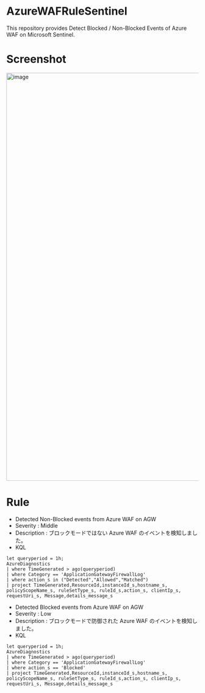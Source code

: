 # AzureWAFRuleSentinel
This repository provides Detect Blocked / Non-Blocked Events of Azure WAF on Microsoft Sentinel.

# Screenshot
<img width="1071" alt="image" src="https://github.com/hisashin0728/AzureWAFRuleSentinel/assets/55295601/d0be7735-ffcd-4eb1-bc97-449d0b41e3ad">

# Rule

- Detected Non-Blocked events from Azure WAF on AGW
 - Severity : Middle
 - Description : ブロックモードではない Azure WAF のイベントを検知しました。
 - KQL

```
let queryperiod = 1h;
AzureDiagnostics
| where TimeGenerated > ago(queryperiod)
| where Category == 'ApplicationGatewayFirewallLog'
| where action_s in ("Detected","Allowed","Matched")
| project TimeGenerated,ResourceId,instanceId_s,hostname_s, policyScopeName_s, ruleSetType_s, ruleId_s,action_s, clientIp_s, requestUri_s, Message,details_message_s
```

- Detected Blocked events from Azure WAF on AGW
 - Severity : Low
 - Description : ブロックモードで防御された Azure WAF のイベントを検知しました。
 - KQL

```
let queryperiod = 1h;
AzureDiagnostics
| where TimeGenerated > ago(queryperiod)
| where Category == 'ApplicationGatewayFirewallLog'
| where action_s == 'Blocked'
| project TimeGenerated,ResourceId,instanceId_s,hostname_s, policyScopeName_s, ruleSetType_s, ruleId_s,action_s, clientIp_s, requestUri_s, Message,details_message_s
```
